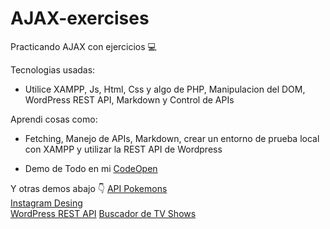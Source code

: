 # AJAX-exercises
Practicando AJAX con ejercicios 💻


Tecnologias usadas:
- Utilice XAMPP, Js, Html, Css y algo de PHP, Manipulacion del DOM, WordPress REST API, Markdown y Control de APIs

Aprendi cosas como:
- Fetching, Manejo de APIs, Markdown, crear un entorno de prueba local con XAMPP y utilizar la REST API de Wordpress

* Demo de Todo en mi [CodeOpen](https://codepen.io/your-work/)

Y otras demos abajo 👇
[API Pokemons](https://codepen.io/janom2/pen/XWELWrN)   
[Instagram Desing](https://codepen.io/janom2/pen/OJvKJrK)  
[WordPress REST API](https://codepen.io/janom2/pen/gOeNOYQ)
[Buscador de TV Shows](https://codepen.io/janom2/pen/JjLQPzN)  
